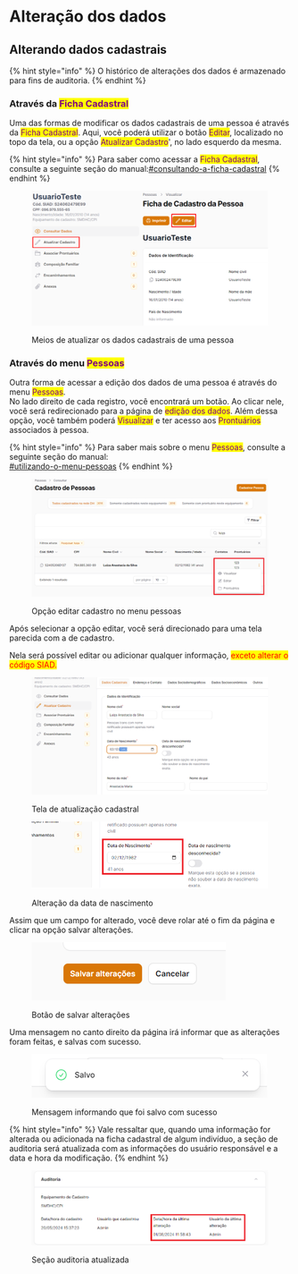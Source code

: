 # Alteração dos dados

## Alterando dados cadastrais

{% hint style="info" %}
O histórico de alterações dos dados é armazenado para fins de auditoria.
{% endhint %}

### Através da <mark style="color:purple;">Ficha Cadastral</mark>

Uma das formas de modificar os dados cadastrais de uma pessoa é através da <mark style="color:purple;">Ficha Cadastral</mark>. Aqui, você poderá utilizar o botão <mark style="color:purple;">Editar</mark>, localizado no topo da tela, ou a opção <mark style="color:purple;">Atualizar Cadastro</mark>', no lado esquerdo da mesma.

{% hint style="info" %}
Para saber como acessar a <mark style="color:purple;">Ficha Cadastral</mark>, consulte a seguinte seção do manual:[#consultando-a-ficha-cadastral](ficha.md#consultando-a-ficha-cadastral "mention")
{% endhint %}

<figure><img src="../.gitbook/assets/image (58).png" alt=""><figcaption><p>Meios de atualizar os dados cadastrais de uma pessoa</p></figcaption></figure>



### Através do menu <mark style="color:purple;">Pessoas</mark>

Outra forma de acessar a edição dos dados de uma pessoa é através do menu <mark style="color:purple;">Pessoas</mark>.\
No lado direito de cada registro, você encontrará um botão. Ao clicar nele, você será redirecionado para a página de <mark style="color:purple;">edição dos dados</mark>. Além dessa opção, você também poderá <mark style="color:purple;">Visualizar</mark> e ter acesso aos <mark style="color:purple;">Prontuários</mark> associados à pessoa.

{% hint style="info" %}
Para saber mais sobre o menu <mark style="color:purple;">Pessoas</mark>, consulte a seguinte seção do manual:\
[#utilizando-o-menu-pessoas](pesquisa/#utilizando-o-menu-pessoas "mention")
{% endhint %}

<figure><img src="../.gitbook/assets/image (10) (1) (1) (1).png" alt=""><figcaption><p>Opção editar cadastro no menu pessoas</p></figcaption></figure>

Após selecionar a opção editar, você será direcionado para uma tela parecida com a de cadastro.&#x20;

Nela será possível editar ou adicionar qualquer informação, <mark style="color:red;">exceto alterar o código SIAD.</mark>

<figure><img src="../.gitbook/assets/image (4) (1) (1) (1) (1) (1) (1) (1).png" alt=""><figcaption><p>Tela de atualização cadastral</p></figcaption></figure>

<figure><img src="../.gitbook/assets/image (2) (1) (1) (1) (1) (1) (1) (1) (1) (1) (1).png" alt=""><figcaption><p>Alteração da data de nascimento</p></figcaption></figure>

Assim que um campo for alterado, você deve rolar até o fim da página e clicar na opção salvar alterações.

<figure><img src="../.gitbook/assets/image (3) (1) (1) (1) (1) (1) (1) (1).png" alt=""><figcaption><p>Botão de salvar alterações</p></figcaption></figure>

Uma mensagem no canto direito da página irá informar que as alterações foram feitas, e salvas com sucesso.&#x20;

<figure><img src="../.gitbook/assets/image (7) (1) (1) (1) (1).png" alt=""><figcaption><p>Mensagem informando que foi salvo com sucesso</p></figcaption></figure>



{% hint style="info" %}
Vale ressaltar que, quando uma informação for alterada ou adicionada na ficha cadastral de algum indivíduo, a seção de auditoria será atualizada com as informações do usuário responsável e a data e hora da modificação.
{% endhint %}

<figure><img src="../.gitbook/assets/image (9) (1) (1) (1).png" alt=""><figcaption><p>Seção auditoria atualizada</p></figcaption></figure>
